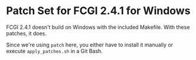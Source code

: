 # Patch Set for FCGI 2.4.1 for Windows

FCGI 2.4.1 doesn't build on Windows with the included Makefile. With these patches, it does.

Since we're using `patch` here, you either have to install it manually or execute `apply_patches.sh` in a Git Bash.
